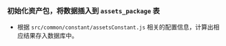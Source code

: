### 初始化资产包，将数据插入到 `assets_package` 表
* 根据 `src/common/constant/assetsConstant.js` 相关的配置信息，计算出相应结果存入数据库中。

